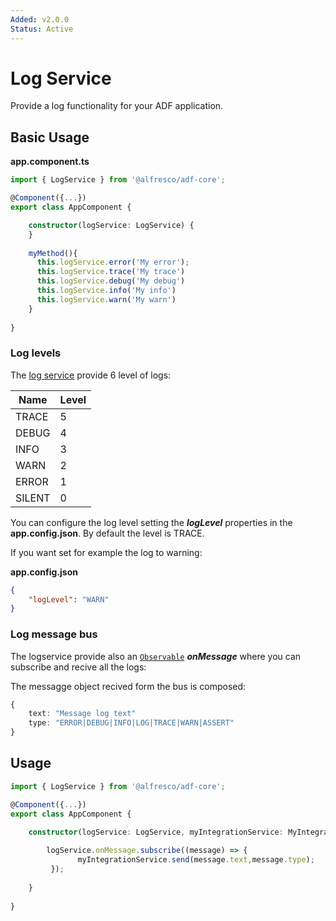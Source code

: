 ```yaml
---
Added: v2.0.0
Status: Active
---
```


# Log Service

Provide a log functionality for your ADF application.

## Basic Usage

**app.component.ts**

```ts
import { LogService } from '@alfresco/adf-core';

@Component({...})
export class AppComponent {

    constructor(logService: LogService) {
    }
    
    myMethod(){
      this.logService.error('My error');
      this.logService.trace('My trace')
      this.logService.debug('My debug')
      this.logService.info('My info')
      this.logService.warn('My warn')
    }
    
}
```

### Log levels

The [log service](../core/log.service.md) provide 6 level of logs:

| Name | Level |
| ---- | ----- |
| TRACE | 5 |
| DEBUG | 4 |
| INFO | 3 |
| WARN | 2 |
| ERROR | 1 |
| SILENT | 0 |

You can configure the log level setting the **_logLevel_** properties in the **app.config.json**. By default the level is TRACE.

If you want set for example the log to warning:

**app.config.json**

```json
{
    "logLevel": "WARN" 
}
```

### Log message bus

The logservice provide also an [`Observable`](http://reactivex.io/documentation/observable.html) **_onMessage_**  where you can subscribe and recive all the logs: 

The messagge object recived form the bus is composed:

```ts
{
    text: "Message log text"
    type: "ERROR|DEBUG|INFO|LOG|TRACE|WARN|ASSERT"
}
```

## Usage

```ts
import { LogService } from '@alfresco/adf-core';

@Component({...})
export class AppComponent {

    constructor(logService: LogService, myIntegrationService: MyIntegrationService)) {
    
        logService.onMessage.subscribe((message) => {
               myIntegrationService.send(message.text,message.type);
         });
                
    }
    
}
```
